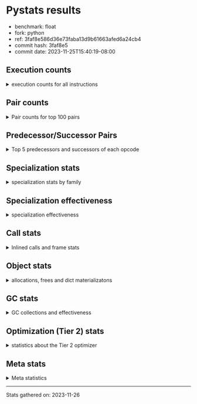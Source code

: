 
# Pystats results

- benchmark: float
- fork: python
- ref: 3faf8e586d36e73faba13d9b61663afed6a24cb4
- commit hash: 3faf8e5
- commit date: 2023-11-25T15:40:19-08:00

## Execution counts

<details>
<summary> execution counts for all instructions </summary>

|Name | Count | Self | Cumulative | Miss ratio | 
|---|---:|---:|---:|---:|
| LOAD_FAST | 40,098,500 | 18.5% | 18.5% |  |
| STORE_ATTR_SLOT | 24,027,020 | 11.1% | 29.6% |  |
| BINARY_OP | 16,006,040 | 7.4% | 37.0% |  |
| LOAD_FAST_LOAD_FAST | 16,001,200 | 7.4% | 44.4% |  |
| LOAD_GLOBAL_MODULE | 16,000,900 | 7.4% | 51.8% |  |
| LOAD_CONST | 16,000,400 | 7.4% | 59.2% |  |
| CALL_BUILTIN_O | 16,000,340 | 7.4% | 66.6% |  |
| STORE_FAST | 8,015,980 | 3.7% | 70.3% |  |
| ENTER_EXECUTOR | 8,012,140 | 3.7% | 74.0% |  |
| CALL | 8,002,820 | 3.7% | 77.7% |  |
| COPY | 8,001,200 | 3.7% | 81.4% |  |
| BINARY_OP_MULTIPLY_FLOAT | 8,001,120 | 3.7% | 85.1% |  |
| RESUME_CHECK | 8,000,920 | 3.7% | 88.8% | 0.1% |
| RETURN_CONST | 8,000,400 | 3.7% | 92.5% |  |
| INTERPRETER_EXIT | 8,000,080 | 3.7% | 96.2% |  |
| STORE_SUBSCR_LIST_INT | 7,999,980 | 3.7% | 99.9% |  |
| LOAD_ATTR_SLOT | 55,520 | 0.0% | 100.0% |  |
| POP_JUMP_IF_FALSE | 26,100 | 0.0% | 100.0% |  |
| COMPARE_OP_FLOAT | 13,660 | 0.0% | 100.0% |  |
| RETURN_VALUE | 12,940 | 0.0% | 100.0% |  |
| JUMP_FORWARD | 6,920 | 0.0% | 100.0% |  |
| SWAP | 1,200 | 0.0% | 100.0% |  |
| JUMP_BACKWARD | 1,020 | 0.0% | 100.0% |  |
| FOR_ITER_LIST | 920 | 0.0% | 100.0% |  |
| LOAD_ATTR | 840 | 0.0% | 100.0% |  |
| CALL_PY_EXACT_ARGS | 820 | 0.0% | 100.0% |  |
| BINARY_OP_ADD_FLOAT | 760 | 0.0% | 100.0% |  |
| LOAD_ATTR_METHOD_NO_DICT | 760 | 0.0% | 100.0% |  |
| POP_TOP | 560 | 0.0% | 100.0% |  |
| FOR_ITER_RANGE | 460 | 0.0% | 100.0% |  |
| PUSH_NULL | 400 | 0.0% | 100.0% |  |
| STORE_ATTR | 400 | 0.0% | 100.0% |  |
| LOAD_GLOBAL | 320 | 0.0% | 100.0% |  |
| GET_ITER | 240 | 0.0% | 100.0% |  |
| COMPARE_OP | 160 | 0.0% | 100.0% |  |
| LOAD_DEREF | 160 | 0.0% | 100.0% |  |
| RESUME | 120 | 0.0% | 100.0% | 9,483.3% |
| FOR_ITER | 120 | 0.0% | 100.0% |  |
| LOAD_ATTR_MODULE | 120 | 0.0% | 100.0% |  |
| BINARY_SLICE | 80 | 0.0% | 100.0% |  |
| NOP | 80 | 0.0% | 100.0% |  |
| BUILD_LIST | 80 | 0.0% | 100.0% |  |
| CALL_FUNCTION_EX | 80 | 0.0% | 100.0% |  |
| COPY_FREE_VARS | 80 | 0.0% | 100.0% |  |
| BINARY_OP_SUBTRACT_FLOAT | 60 | 0.0% | 100.0% |  |
| BINARY_SUBSCR_LIST_INT | 60 | 0.0% | 100.0% |  |
| CALL_BUILTIN_CLASS | 60 | 0.0% | 100.0% |  |
| COMPARE_OP_INT | 60 | 0.0% | 100.0% |  |
| LOAD_GLOBAL_BUILTIN | 60 | 0.0% | 100.0% |  |
| BINARY_SUBSCR | 40 | 0.0% | 100.0% |  |
| STORE_SUBSCR | 40 | 0.0% | 100.0% |  |


</details>

## Pair counts

<details>
<summary> Pair counts for top 100 pairs </summary>

|Pair | Count | Self | Cumulative | 
|---|---:|---:|---:|
| LOAD_FAST STORE_ATTR_SLOT | 24,025,740 | 11.1% | 11.1% |
| LOAD_GLOBAL_MODULE LOAD_FAST | 16,000,400 | 7.4% | 18.5% |
| BINARY_OP LOAD_FAST | 16,000,000 | 7.4% | 25.9% |
| LOAD_CONST BINARY_OP | 16,000,000 | 7.4% | 33.3% |
| LOAD_FAST CALL_BUILTIN_O | 15,999,920 | 7.4% | 40.7% |
| LOAD_FAST_LOAD_FAST BINARY_OP_MULTIPLY_FLOAT | 8,001,040 | 3.7% | 44.4% |
| STORE_FAST LOAD_GLOBAL_MODULE | 8,000,680 | 3.7% | 48.1% |
| STORE_ATTR_SLOT RETURN_CONST | 8,000,360 | 3.7% | 51.8% |
| CACHE RESUME_CHECK | 8,000,040 | 3.7% | 55.5% |
| CALL LOAD_FAST_LOAD_FAST | 8,000,000 | 3.7% | 59.2% |
| COPY LOAD_FAST | 8,000,000 | 3.7% | 62.9% |
| RETURN_CONST INTERPRETER_EXIT | 8,000,000 | 3.7% | 66.6% |
| RESUME_CHECK LOAD_GLOBAL_MODULE | 8,000,000 | 3.7% | 70.3% |
| BINARY_OP_MULTIPLY_FLOAT LOAD_CONST | 7,999,980 | 3.7% | 74.0% |
| CALL_BUILTIN_O COPY | 7,999,980 | 3.7% | 77.7% |
| CALL_BUILTIN_O LOAD_CONST | 7,999,980 | 3.7% | 81.4% |
| STORE_ATTR_SLOT LOAD_FAST_LOAD_FAST | 7,999,980 | 3.7% | 85.1% |
| STORE_ATTR_SLOT STORE_FAST | 7,999,980 | 3.7% | 88.8% |
| LOAD_FAST_LOAD_FAST STORE_SUBSCR_LIST_INT | 7,999,960 | 3.7% | 92.5% |
| STORE_SUBSCR_LIST_INT ENTER_EXECUTOR | 7,999,660 | 3.7% | 96.2% |
| ENTER_EXECUTOR CALL | 7,999,600 | 3.7% | 99.9% |
| LOAD_FAST LOAD_ATTR_SLOT | 54,100 | 0.0% | 99.9% |
| LOAD_ATTR_SLOT LOAD_FAST | 33,840 | 0.0% | 99.9% |
| STORE_ATTR_SLOT LOAD_FAST | 26,700 | 0.0% | 99.9% |
| POP_JUMP_IF_FALSE LOAD_FAST | 26,100 | 0.0% | 99.9% |
| COMPARE_OP_FLOAT POP_JUMP_IF_FALSE | 13,660 | 0.0% | 99.9% |
| LOAD_ATTR_SLOT COMPARE_OP_FLOAT | 13,600 | 0.0% | 100.0% |
| LOAD_FAST RETURN_VALUE | 12,860 | 0.0% | 100.0% |
| RETURN_VALUE STORE_FAST | 12,700 | 0.0% | 100.0% |
| STORE_FAST ENTER_EXECUTOR | 12,360 | 0.0% | 100.0% |
| ENTER_EXECUTOR POP_JUMP_IF_FALSE | 12,300 | 0.0% | 100.0% |
| JUMP_FORWARD LOAD_FAST | 6,920 | 0.0% | 100.0% |
| LOAD_ATTR_SLOT JUMP_FORWARD | 6,880 | 0.0% | 100.0% |
| BINARY_OP BINARY_OP | 4,520 | 0.0% | 100.0% |
| STORE_FAST LOAD_FAST | 2,320 | 0.0% | 100.0% |
| CALL CALL | 2,220 | 0.0% | 100.0% |
| LOAD_FAST BINARY_OP | 1,320 | 0.0% | 100.0% |
| BINARY_OP SWAP | 1,200 | 0.0% | 100.0% |
| LOAD_FAST COPY | 1,200 | 0.0% | 100.0% |
| LOAD_ATTR_SLOT STORE_FAST | 1,140 | 0.0% | 100.0% |
| COPY LOAD_ATTR_SLOT | 1,080 | 0.0% | 100.0% |
| SWAP STORE_ATTR_SLOT | 1,080 | 0.0% | 100.0% |
| CALL_PY_EXACT_ARGS RESUME_CHECK | 820 | 0.0% | 100.0% |
| RESUME_CHECK LOAD_FAST | 820 | 0.0% | 100.0% |
| FOR_ITER_LIST STORE_FAST | 760 | 0.0% | 100.0% |
| LOAD_FAST LOAD_ATTR_METHOD_NO_DICT | 720 | 0.0% | 100.0% |
| BINARY_OP_MULTIPLY_FLOAT BINARY_OP_ADD_FLOAT | 720 | 0.0% | 100.0% |
| LOAD_FAST LOAD_ATTR | 640 | 0.0% | 100.0% |
| JUMP_BACKWARD FOR_ITER_LIST | 600 | 0.0% | 100.0% |
| LOAD_FAST CALL | 600 | 0.0% | 100.0% |
| LOAD_FAST CALL_PY_EXACT_ARGS | 400 | 0.0% | 100.0% |
| RETURN_CONST POP_TOP | 400 | 0.0% | 100.0% |
| BINARY_OP_ADD_FLOAT LOAD_FAST_LOAD_FAST | 380 | 0.0% | 100.0% |
| BINARY_OP_MULTIPLY_FLOAT LOAD_FAST_LOAD_FAST | 380 | 0.0% | 100.0% |
| CALL_BUILTIN_O STORE_FAST | 380 | 0.0% | 100.0% |
| FOR_ITER_RANGE STORE_FAST | 380 | 0.0% | 100.0% |
| LOAD_ATTR_METHOD_NO_DICT LOAD_FAST | 380 | 0.0% | 100.0% |
| LOAD_GLOBAL_MODULE LOAD_FAST_LOAD_FAST | 380 | 0.0% | 100.0% |
| BINARY_OP_ADD_FLOAT CALL_BUILTIN_O | 360 | 0.0% | 100.0% |
| LOAD_ATTR_METHOD_NO_DICT CALL_PY_EXACT_ARGS | 360 | 0.0% | 100.0% |
| POP_TOP JUMP_BACKWARD | 340 | 0.0% | 100.0% |
| LOAD_ATTR LOAD_ATTR_SLOT | 340 | 0.0% | 100.0% |
| STORE_FAST JUMP_BACKWARD | 340 | 0.0% | 100.0% |
| PUSH_NULL CALL | 320 | 0.0% | 100.0% |
| STORE_SUBSCR_LIST_INT JUMP_BACKWARD | 320 | 0.0% | 100.0% |
| JUMP_BACKWARD FOR_ITER_RANGE | 300 | 0.0% | 100.0% |
| LOAD_FAST STORE_ATTR | 280 | 0.0% | 100.0% |
| LOAD_FAST PUSH_NULL | 240 | 0.0% | 100.0% |
| LOAD_FAST LOAD_CONST | 240 | 0.0% | 100.0% |
| LOAD_ATTR LOAD_FAST | 200 | 0.0% | 100.0% |
| STORE_ATTR STORE_ATTR_SLOT | 200 | 0.0% | 100.0% |
| CALL POP_TOP | 160 | 0.0% | 100.0% |
| ENTER_EXECUTOR FOR_ITER_LIST | 160 | 0.0% | 100.0% |
| LOAD_FAST_LOAD_FAST BINARY_OP | 160 | 0.0% | 100.0% |
| STORE_FAST LOAD_GLOBAL | 160 | 0.0% | 100.0% |
| LOAD_GLOBAL LOAD_GLOBAL_MODULE | 140 | 0.0% | 100.0% |
| GET_ITER FOR_ITER_LIST | 120 | 0.0% | 100.0% |
| COPY LOAD_ATTR | 120 | 0.0% | 100.0% |
| STORE_ATTR LOAD_FAST | 120 | 0.0% | 100.0% |
| SWAP STORE_ATTR | 120 | 0.0% | 100.0% |
| BINARY_OP STORE_FAST | 100 | 0.0% | 100.0% |
| CALL STORE_FAST | 100 | 0.0% | 100.0% |
| LOAD_GLOBAL LOAD_FAST | 100 | 0.0% | 100.0% |
| BINARY_SLICE GET_ITER | 80 | 0.0% | 100.0% |
| NOP LOAD_DEREF | 80 | 0.0% | 100.0% |
| POP_TOP NOP | 80 | 0.0% | 100.0% |
| POP_TOP LOAD_FAST | 80 | 0.0% | 100.0% |
| PUSH_NULL LOAD_FAST | 80 | 0.0% | 100.0% |
| RETURN_VALUE INTERPRETER_EXIT | 80 | 0.0% | 100.0% |
| RETURN_VALUE RETURN_VALUE | 80 | 0.0% | 100.0% |
| BINARY_OP BINARY_OP_MULTIPLY_FLOAT | 80 | 0.0% | 100.0% |
| BUILD_LIST LOAD_FAST | 80 | 0.0% | 100.0% |
| CALL LOAD_FAST | 80 | 0.0% | 100.0% |
| CALL_FUNCTION_EX COPY_FREE_VARS | 80 | 0.0% | 100.0% |
| COMPARE_OP POP_JUMP_IF_FALSE | 80 | 0.0% | 100.0% |
| ENTER_EXECUTOR FOR_ITER_RANGE | 80 | 0.0% | 100.0% |
| LOAD_ATTR STORE_FAST | 80 | 0.0% | 100.0% |
| LOAD_CONST BINARY_SLICE | 80 | 0.0% | 100.0% |
| LOAD_CONST BUILD_LIST | 80 | 0.0% | 100.0% |
| LOAD_CONST LOAD_CONST | 80 | 0.0% | 100.0% |


</details>

## Predecessor/Successor Pairs

<details>
<summary> Top 5 predecessors and successors of each opcode </summary>

### BINARY_SLICE

<details>
<summary> Successors and predecessors for BINARY_SLICE </summary>

|Predecessors | Count | Percentage | 
|---|---:|---:|
| LOAD_CONST | 80 | 100.0% |

|Successors | Count | Percentage | 
|---|---:|---:|
| GET_ITER | 80 | 100.0% |


</details>

### CACHE

<details>
<summary> Successors and predecessors for CACHE </summary>

|Successors | Count | Percentage | 
|---|---:|---:|
| RESUME_CHECK | 8,000,040 | 100.0% |
| RESUME | 40 | 0.0% |


</details>

### BINARY_SUBSCR

<details>
<summary> Successors and predecessors for BINARY_SUBSCR </summary>

|Predecessors | Count | Percentage | 
|---|---:|---:|
| LOAD_CONST | 40 | 100.0% |

|Successors | Count | Percentage | 
|---|---:|---:|
| STORE_FAST | 20 | 50.0% |
| BINARY_SUBSCR_LIST_INT | 20 | 50.0% |


</details>

### GET_ITER

<details>
<summary> Successors and predecessors for GET_ITER </summary>

|Predecessors | Count | Percentage | 
|---|---:|---:|
| BINARY_SLICE | 80 | 33.3% |
| LOAD_FAST | 80 | 33.3% |
| CALL_BUILTIN_CLASS | 60 | 25.0% |
| CALL | 20 | 8.3% |

|Successors | Count | Percentage | 
|---|---:|---:|
| FOR_ITER_LIST | 120 | 50.0% |
| FOR_ITER | 60 | 25.0% |
| FOR_ITER_RANGE | 60 | 25.0% |


</details>

### INTERPRETER_EXIT

<details>
<summary> Successors and predecessors for INTERPRETER_EXIT </summary>

|Predecessors | Count | Percentage | 
|---|---:|---:|
| RETURN_CONST | 8,000,000 | 100.0% |
| RETURN_VALUE | 80 | 0.0% |


</details>

### NOP

<details>
<summary> Successors and predecessors for NOP </summary>

|Predecessors | Count | Percentage | 
|---|---:|---:|
| POP_TOP | 80 | 100.0% |

|Successors | Count | Percentage | 
|---|---:|---:|
| LOAD_DEREF | 80 | 100.0% |


</details>

### POP_TOP

<details>
<summary> Successors and predecessors for POP_TOP </summary>

|Predecessors | Count | Percentage | 
|---|---:|---:|
| RETURN_CONST | 400 | 71.4% |
| CALL | 160 | 28.6% |

|Successors | Count | Percentage | 
|---|---:|---:|
| JUMP_BACKWARD | 340 | 60.7% |
| NOP | 80 | 14.3% |
| LOAD_FAST | 80 | 14.3% |
| ENTER_EXECUTOR | 60 | 10.7% |


</details>

### PUSH_NULL

<details>
<summary> Successors and predecessors for PUSH_NULL </summary>

|Predecessors | Count | Percentage | 
|---|---:|---:|
| LOAD_FAST | 240 | 60.0% |
| LOAD_DEREF | 80 | 20.0% |
| LOAD_ATTR_MODULE | 60 | 15.0% |
| LOAD_ATTR | 20 | 5.0% |

|Successors | Count | Percentage | 
|---|---:|---:|
| CALL | 320 | 80.0% |
| LOAD_FAST | 80 | 20.0% |


</details>

### RETURN_VALUE

<details>
<summary> Successors and predecessors for RETURN_VALUE </summary>

|Predecessors | Count | Percentage | 
|---|---:|---:|
| LOAD_FAST | 12,860 | 99.4% |
| RETURN_VALUE | 80 | 0.6% |

|Successors | Count | Percentage | 
|---|---:|---:|
| STORE_FAST | 12,700 | 98.1% |
| INTERPRETER_EXIT | 80 | 0.6% |
| RETURN_VALUE | 80 | 0.6% |
| LOAD_GLOBAL | 40 | 0.3% |
| LOAD_GLOBAL_MODULE | 40 | 0.3% |


</details>

### STORE_SUBSCR

<details>
<summary> Successors and predecessors for STORE_SUBSCR </summary>

|Predecessors | Count | Percentage | 
|---|---:|---:|
| LOAD_FAST_LOAD_FAST | 40 | 100.0% |

|Successors | Count | Percentage | 
|---|---:|---:|
| JUMP_BACKWARD | 20 | 50.0% |
| STORE_SUBSCR_LIST_INT | 20 | 50.0% |


</details>

### BINARY_OP

<details>
<summary> Successors and predecessors for BINARY_OP </summary>

|Predecessors | Count | Percentage | 
|---|---:|---:|
| LOAD_CONST | 16,000,000 | 100.0% |
| BINARY_OP | 4,520 | 0.0% |
| LOAD_FAST | 1,320 | 0.0% |
| LOAD_FAST_LOAD_FAST | 160 | 0.0% |
| BINARY_OP_MULTIPLY_FLOAT | 40 | 0.0% |

|Successors | Count | Percentage | 
|---|---:|---:|
| LOAD_FAST | 16,000,000 | 100.0% |
| BINARY_OP | 4,520 | 0.0% |
| SWAP | 1,200 | 0.0% |
| STORE_FAST | 100 | 0.0% |
| BINARY_OP_MULTIPLY_FLOAT | 80 | 0.0% |


</details>

### BUILD_LIST

<details>
<summary> Successors and predecessors for BUILD_LIST </summary>

|Predecessors | Count | Percentage | 
|---|---:|---:|
| LOAD_CONST | 80 | 100.0% |

|Successors | Count | Percentage | 
|---|---:|---:|
| LOAD_FAST | 80 | 100.0% |


</details>

### CALL

<details>
<summary> Successors and predecessors for CALL </summary>

|Predecessors | Count | Percentage | 
|---|---:|---:|
| ENTER_EXECUTOR | 7,999,600 | 100.0% |
| CALL | 2,220 | 0.0% |
| LOAD_FAST | 600 | 0.0% |
| PUSH_NULL | 320 | 0.0% |
| BINARY_OP | 20 | 0.0% |

|Successors | Count | Percentage | 
|---|---:|---:|
| LOAD_FAST_LOAD_FAST | 8,000,000 | 100.0% |
| CALL | 2,220 | 0.0% |
| POP_TOP | 160 | 0.0% |
| STORE_FAST | 100 | 0.0% |
| LOAD_FAST | 80 | 0.0% |


</details>

### CALL_FUNCTION_EX

<details>
<summary> Successors and predecessors for CALL_FUNCTION_EX </summary>

|Predecessors | Count | Percentage | 
|---|---:|---:|
| LOAD_FAST | 80 | 100.0% |

|Successors | Count | Percentage | 
|---|---:|---:|
| COPY_FREE_VARS | 80 | 100.0% |


</details>

### COMPARE_OP

<details>
<summary> Successors and predecessors for COMPARE_OP </summary>

|Predecessors | Count | Percentage | 
|---|---:|---:|
| LOAD_ATTR | 60 | 37.5% |
| LOAD_ATTR_SLOT | 60 | 37.5% |
| LOAD_CONST | 40 | 25.0% |

|Successors | Count | Percentage | 
|---|---:|---:|
| POP_JUMP_IF_FALSE | 80 | 50.0% |
| COMPARE_OP_FLOAT | 60 | 37.5% |
| COMPARE_OP_INT | 20 | 12.5% |


</details>

### COPY

<details>
<summary> Successors and predecessors for COPY </summary>

|Predecessors | Count | Percentage | 
|---|---:|---:|
| CALL_BUILTIN_O | 7,999,980 | 100.0% |
| LOAD_FAST | 1,200 | 0.0% |
| CALL | 20 | 0.0% |

|Successors | Count | Percentage | 
|---|---:|---:|
| LOAD_FAST | 8,000,000 | 100.0% |
| LOAD_ATTR_SLOT | 1,080 | 0.0% |
| LOAD_ATTR | 120 | 0.0% |


</details>

### COPY_FREE_VARS

<details>
<summary> Successors and predecessors for COPY_FREE_VARS </summary>

|Predecessors | Count | Percentage | 
|---|---:|---:|
| CALL_FUNCTION_EX | 80 | 100.0% |

|Successors | Count | Percentage | 
|---|---:|---:|
| RESUME_CHECK | 60 | 75.0% |
| RESUME | 20 | 25.0% |


</details>

### ENTER_EXECUTOR

<details>
<summary> Successors and predecessors for ENTER_EXECUTOR </summary>

|Predecessors | Count | Percentage | 
|---|---:|---:|
| STORE_SUBSCR_LIST_INT | 7,999,660 | 99.8% |
| STORE_FAST | 12,360 | 0.2% |
| POP_TOP | 60 | 0.0% |
| JUMP_BACKWARD | 60 | 0.0% |

|Successors | Count | Percentage | 
|---|---:|---:|
| CALL | 7,999,600 | 99.8% |
| POP_JUMP_IF_FALSE | 12,300 | 0.2% |
| FOR_ITER_LIST | 160 | 0.0% |
| FOR_ITER_RANGE | 80 | 0.0% |


</details>

### FOR_ITER

<details>
<summary> Successors and predecessors for FOR_ITER </summary>

|Predecessors | Count | Percentage | 
|---|---:|---:|
| GET_ITER | 60 | 50.0% |
| JUMP_BACKWARD | 60 | 50.0% |

|Successors | Count | Percentage | 
|---|---:|---:|
| STORE_FAST | 60 | 50.0% |
| FOR_ITER_LIST | 40 | 33.3% |
| FOR_ITER_RANGE | 20 | 16.7% |


</details>

### JUMP_BACKWARD

<details>
<summary> Successors and predecessors for JUMP_BACKWARD </summary>

|Predecessors | Count | Percentage | 
|---|---:|---:|
| POP_TOP | 340 | 33.3% |
| STORE_FAST | 340 | 33.3% |
| STORE_SUBSCR_LIST_INT | 320 | 31.4% |
| STORE_SUBSCR | 20 | 2.0% |

|Successors | Count | Percentage | 
|---|---:|---:|
| FOR_ITER_LIST | 600 | 58.8% |
| FOR_ITER_RANGE | 300 | 29.4% |
| ENTER_EXECUTOR | 60 | 5.9% |
| FOR_ITER | 60 | 5.9% |


</details>

### JUMP_FORWARD

<details>
<summary> Successors and predecessors for JUMP_FORWARD </summary>

|Predecessors | Count | Percentage | 
|---|---:|---:|
| LOAD_ATTR_SLOT | 6,880 | 99.4% |
| LOAD_ATTR | 40 | 0.6% |

|Successors | Count | Percentage | 
|---|---:|---:|
| LOAD_FAST | 6,920 | 100.0% |


</details>

### LOAD_ATTR

<details>
<summary> Successors and predecessors for LOAD_ATTR </summary>

|Predecessors | Count | Percentage | 
|---|---:|---:|
| LOAD_FAST | 640 | 76.2% |
| COPY | 120 | 14.3% |
| LOAD_GLOBAL | 40 | 4.8% |
| LOAD_GLOBAL_MODULE | 40 | 4.8% |

|Successors | Count | Percentage | 
|---|---:|---:|
| LOAD_ATTR_SLOT | 340 | 40.5% |
| LOAD_FAST | 200 | 23.8% |
| STORE_FAST | 80 | 9.5% |
| COMPARE_OP | 60 | 7.1% |
| JUMP_FORWARD | 40 | 4.8% |


</details>

### LOAD_CONST

<details>
<summary> Successors and predecessors for LOAD_CONST </summary>

|Predecessors | Count | Percentage | 
|---|---:|---:|
| BINARY_OP_MULTIPLY_FLOAT | 7,999,980 | 50.0% |
| CALL_BUILTIN_O | 7,999,980 | 50.0% |
| LOAD_FAST | 240 | 0.0% |
| LOAD_CONST | 80 | 0.0% |
| RESUME_CHECK | 60 | 0.0% |

|Successors | Count | Percentage | 
|---|---:|---:|
| BINARY_OP | 16,000,000 | 100.0% |
| BINARY_SLICE | 80 | 0.0% |
| BUILD_LIST | 80 | 0.0% |
| LOAD_CONST | 80 | 0.0% |
| BINARY_SUBSCR | 40 | 0.0% |


</details>

### LOAD_DEREF

<details>
<summary> Successors and predecessors for LOAD_DEREF </summary>

|Predecessors | Count | Percentage | 
|---|---:|---:|
| NOP | 80 | 50.0% |
| STORE_FAST | 80 | 50.0% |

|Successors | Count | Percentage | 
|---|---:|---:|
| PUSH_NULL | 80 | 50.0% |
| STORE_FAST | 80 | 50.0% |


</details>

### LOAD_FAST

<details>
<summary> Successors and predecessors for LOAD_FAST </summary>

|Predecessors | Count | Percentage | 
|---|---:|---:|
| LOAD_GLOBAL_MODULE | 16,000,400 | 39.9% |
| BINARY_OP | 16,000,000 | 39.9% |
| COPY | 8,000,000 | 20.0% |
| LOAD_ATTR_SLOT | 33,840 | 0.1% |
| STORE_ATTR_SLOT | 26,700 | 0.1% |

|Successors | Count | Percentage | 
|---|---:|---:|
| STORE_ATTR_SLOT | 24,025,740 | 59.9% |
| CALL_BUILTIN_O | 15,999,920 | 39.9% |
| LOAD_ATTR_SLOT | 54,100 | 0.1% |
| RETURN_VALUE | 12,860 | 0.0% |
| BINARY_OP | 1,320 | 0.0% |


</details>

### LOAD_FAST_LOAD_FAST

<details>
<summary> Successors and predecessors for LOAD_FAST_LOAD_FAST </summary>

|Predecessors | Count | Percentage | 
|---|---:|---:|
| CALL | 8,000,000 | 50.0% |
| STORE_ATTR_SLOT | 7,999,980 | 50.0% |
| BINARY_OP_ADD_FLOAT | 380 | 0.0% |
| BINARY_OP_MULTIPLY_FLOAT | 380 | 0.0% |
| LOAD_GLOBAL_MODULE | 380 | 0.0% |

|Successors | Count | Percentage | 
|---|---:|---:|
| BINARY_OP_MULTIPLY_FLOAT | 8,001,040 | 50.0% |
| STORE_SUBSCR_LIST_INT | 7,999,960 | 50.0% |
| BINARY_OP | 160 | 0.0% |
| STORE_SUBSCR | 40 | 0.0% |


</details>

### LOAD_GLOBAL

<details>
<summary> Successors and predecessors for LOAD_GLOBAL </summary>

|Predecessors | Count | Percentage | 
|---|---:|---:|
| STORE_FAST | 160 | 50.0% |
| RETURN_VALUE | 40 | 12.5% |
| RESUME | 40 | 12.5% |
| FOR_ITER_LIST | 40 | 12.5% |
| RESUME_CHECK | 40 | 12.5% |

|Successors | Count | Percentage | 
|---|---:|---:|
| LOAD_GLOBAL_MODULE | 140 | 43.8% |
| LOAD_FAST | 100 | 31.2% |
| LOAD_ATTR | 40 | 12.5% |
| LOAD_FAST_LOAD_FAST | 20 | 6.2% |
| LOAD_GLOBAL_BUILTIN | 20 | 6.2% |


</details>

### POP_JUMP_IF_FALSE

<details>
<summary> Successors and predecessors for POP_JUMP_IF_FALSE </summary>

|Predecessors | Count | Percentage | 
|---|---:|---:|
| COMPARE_OP_FLOAT | 13,660 | 52.3% |
| ENTER_EXECUTOR | 12,300 | 47.1% |
| COMPARE_OP | 80 | 0.3% |
| COMPARE_OP_INT | 60 | 0.2% |

|Successors | Count | Percentage | 
|---|---:|---:|
| LOAD_FAST | 26,100 | 100.0% |


</details>

### RETURN_CONST

<details>
<summary> Successors and predecessors for RETURN_CONST </summary>

|Predecessors | Count | Percentage | 
|---|---:|---:|
| STORE_ATTR_SLOT | 8,000,360 | 100.0% |
| STORE_ATTR | 40 | 0.0% |

|Successors | Count | Percentage | 
|---|---:|---:|
| INTERPRETER_EXIT | 8,000,000 | 100.0% |
| POP_TOP | 400 | 0.0% |


</details>

### STORE_ATTR

<details>
<summary> Successors and predecessors for STORE_ATTR </summary>

|Predecessors | Count | Percentage | 
|---|---:|---:|
| LOAD_FAST | 280 | 70.0% |
| SWAP | 120 | 30.0% |

|Successors | Count | Percentage | 
|---|---:|---:|
| STORE_ATTR_SLOT | 200 | 50.0% |
| LOAD_FAST | 120 | 30.0% |
| RETURN_CONST | 40 | 10.0% |
| LOAD_FAST_LOAD_FAST | 20 | 5.0% |
| STORE_FAST | 20 | 5.0% |


</details>

### STORE_FAST

<details>
<summary> Successors and predecessors for STORE_FAST </summary>

|Predecessors | Count | Percentage | 
|---|---:|---:|
| STORE_ATTR_SLOT | 7,999,980 | 99.8% |
| RETURN_VALUE | 12,700 | 0.2% |
| LOAD_ATTR_SLOT | 1,140 | 0.0% |
| FOR_ITER_LIST | 760 | 0.0% |
| CALL_BUILTIN_O | 380 | 0.0% |

|Successors | Count | Percentage | 
|---|---:|---:|
| LOAD_GLOBAL_MODULE | 8,000,680 | 99.8% |
| ENTER_EXECUTOR | 12,360 | 0.2% |
| LOAD_FAST | 2,320 | 0.0% |
| JUMP_BACKWARD | 340 | 0.0% |
| LOAD_GLOBAL | 160 | 0.0% |


</details>

### SWAP

<details>
<summary> Successors and predecessors for SWAP </summary>

|Predecessors | Count | Percentage | 
|---|---:|---:|
| BINARY_OP | 1,200 | 100.0% |

|Successors | Count | Percentage | 
|---|---:|---:|
| STORE_ATTR_SLOT | 1,080 | 90.0% |
| STORE_ATTR | 120 | 10.0% |


</details>

### RESUME

<details>
<summary> Successors and predecessors for RESUME </summary>

|Predecessors | Count | Percentage | 
|---|---:|---:|
| CALL | 60 | 50.0% |
| CACHE | 40 | 33.3% |
| COPY_FREE_VARS | 20 | 16.7% |

|Successors | Count | Percentage | 
|---|---:|---:|
| LOAD_FAST | 60 | 50.0% |
| LOAD_GLOBAL | 40 | 33.3% |
| LOAD_CONST | 20 | 16.7% |


</details>

### BINARY_OP_ADD_FLOAT

<details>
<summary> Successors and predecessors for BINARY_OP_ADD_FLOAT </summary>

|Predecessors | Count | Percentage | 
|---|---:|---:|
| BINARY_OP_MULTIPLY_FLOAT | 720 | 94.7% |
| BINARY_OP | 40 | 5.3% |

|Successors | Count | Percentage | 
|---|---:|---:|
| LOAD_FAST_LOAD_FAST | 380 | 50.0% |
| CALL_BUILTIN_O | 360 | 47.4% |
| CALL | 20 | 2.6% |


</details>

### BINARY_OP_MULTIPLY_FLOAT

<details>
<summary> Successors and predecessors for BINARY_OP_MULTIPLY_FLOAT </summary>

|Predecessors | Count | Percentage | 
|---|---:|---:|
| LOAD_FAST_LOAD_FAST | 8,001,040 | 100.0% |
| BINARY_OP | 80 | 0.0% |

|Successors | Count | Percentage | 
|---|---:|---:|
| LOAD_CONST | 7,999,980 | 100.0% |
| BINARY_OP_ADD_FLOAT | 720 | 0.0% |
| LOAD_FAST_LOAD_FAST | 380 | 0.0% |
| BINARY_OP | 40 | 0.0% |


</details>

### BINARY_OP_SUBTRACT_FLOAT

<details>
<summary> Successors and predecessors for BINARY_OP_SUBTRACT_FLOAT </summary>

|Predecessors | Count | Percentage | 
|---|---:|---:|
| LOAD_FAST | 40 | 66.7% |
| BINARY_OP | 20 | 33.3% |

|Successors | Count | Percentage | 
|---|---:|---:|
| STORE_FAST | 60 | 100.0% |


</details>

### BINARY_SUBSCR_LIST_INT

<details>
<summary> Successors and predecessors for BINARY_SUBSCR_LIST_INT </summary>

|Predecessors | Count | Percentage | 
|---|---:|---:|
| LOAD_CONST | 40 | 66.7% |
| BINARY_SUBSCR | 20 | 33.3% |

|Successors | Count | Percentage | 
|---|---:|---:|
| STORE_FAST | 60 | 100.0% |


</details>

### CALL_BUILTIN_CLASS

<details>
<summary> Successors and predecessors for CALL_BUILTIN_CLASS </summary>

|Predecessors | Count | Percentage | 
|---|---:|---:|
| LOAD_FAST | 40 | 66.7% |
| CALL | 20 | 33.3% |

|Successors | Count | Percentage | 
|---|---:|---:|
| GET_ITER | 60 | 100.0% |


</details>

### CALL_BUILTIN_O

<details>
<summary> Successors and predecessors for CALL_BUILTIN_O </summary>

|Predecessors | Count | Percentage | 
|---|---:|---:|
| LOAD_FAST | 15,999,920 | 100.0% |
| BINARY_OP_ADD_FLOAT | 360 | 0.0% |
| CALL | 60 | 0.0% |

|Successors | Count | Percentage | 
|---|---:|---:|
| COPY | 7,999,980 | 50.0% |
| LOAD_CONST | 7,999,980 | 50.0% |
| STORE_FAST | 380 | 0.0% |


</details>

### CALL_PY_EXACT_ARGS

<details>
<summary> Successors and predecessors for CALL_PY_EXACT_ARGS </summary>

|Predecessors | Count | Percentage | 
|---|---:|---:|
| LOAD_FAST | 400 | 48.8% |
| LOAD_ATTR_METHOD_NO_DICT | 360 | 43.9% |
| CALL | 60 | 7.3% |

|Successors | Count | Percentage | 
|---|---:|---:|
| RESUME_CHECK | 820 | 100.0% |


</details>

### COMPARE_OP_FLOAT

<details>
<summary> Successors and predecessors for COMPARE_OP_FLOAT </summary>

|Predecessors | Count | Percentage | 
|---|---:|---:|
| LOAD_ATTR_SLOT | 13,600 | 99.6% |
| COMPARE_OP | 60 | 0.4% |

|Successors | Count | Percentage | 
|---|---:|---:|
| POP_JUMP_IF_FALSE | 13,660 | 100.0% |


</details>

### COMPARE_OP_INT

<details>
<summary> Successors and predecessors for COMPARE_OP_INT </summary>

|Predecessors | Count | Percentage | 
|---|---:|---:|
| LOAD_CONST | 40 | 66.7% |
| COMPARE_OP | 20 | 33.3% |

|Successors | Count | Percentage | 
|---|---:|---:|
| POP_JUMP_IF_FALSE | 60 | 100.0% |


</details>

### FOR_ITER_LIST

<details>
<summary> Successors and predecessors for FOR_ITER_LIST </summary>

|Predecessors | Count | Percentage | 
|---|---:|---:|
| JUMP_BACKWARD | 600 | 65.2% |
| ENTER_EXECUTOR | 160 | 17.4% |
| GET_ITER | 120 | 13.0% |
| FOR_ITER | 40 | 4.3% |

|Successors | Count | Percentage | 
|---|---:|---:|
| STORE_FAST | 760 | 82.6% |
| LOAD_FAST | 80 | 8.7% |
| LOAD_GLOBAL | 40 | 4.3% |
| LOAD_GLOBAL_MODULE | 40 | 4.3% |


</details>

### FOR_ITER_RANGE

<details>
<summary> Successors and predecessors for FOR_ITER_RANGE </summary>

|Predecessors | Count | Percentage | 
|---|---:|---:|
| JUMP_BACKWARD | 300 | 65.2% |
| ENTER_EXECUTOR | 80 | 17.4% |
| GET_ITER | 60 | 13.0% |
| FOR_ITER | 20 | 4.3% |

|Successors | Count | Percentage | 
|---|---:|---:|
| STORE_FAST | 380 | 82.6% |
| LOAD_FAST | 80 | 17.4% |


</details>

### LOAD_ATTR_METHOD_NO_DICT

<details>
<summary> Successors and predecessors for LOAD_ATTR_METHOD_NO_DICT </summary>

|Predecessors | Count | Percentage | 
|---|---:|---:|
| LOAD_FAST | 720 | 94.7% |
| LOAD_ATTR | 40 | 5.3% |

|Successors | Count | Percentage | 
|---|---:|---:|
| LOAD_FAST | 380 | 50.0% |
| CALL_PY_EXACT_ARGS | 360 | 47.4% |
| CALL | 20 | 2.6% |


</details>

### LOAD_ATTR_MODULE

<details>
<summary> Successors and predecessors for LOAD_ATTR_MODULE </summary>

|Predecessors | Count | Percentage | 
|---|---:|---:|
| LOAD_GLOBAL_MODULE | 80 | 66.7% |
| LOAD_ATTR | 40 | 33.3% |

|Successors | Count | Percentage | 
|---|---:|---:|
| PUSH_NULL | 60 | 50.0% |
| STORE_FAST | 60 | 50.0% |


</details>

### LOAD_ATTR_SLOT

<details>
<summary> Successors and predecessors for LOAD_ATTR_SLOT </summary>

|Predecessors | Count | Percentage | 
|---|---:|---:|
| LOAD_FAST | 54,100 | 97.4% |
| COPY | 1,080 | 1.9% |
| LOAD_ATTR | 340 | 0.6% |

|Successors | Count | Percentage | 
|---|---:|---:|
| LOAD_FAST | 33,840 | 61.0% |
| COMPARE_OP_FLOAT | 13,600 | 24.5% |
| JUMP_FORWARD | 6,880 | 12.4% |
| STORE_FAST | 1,140 | 2.1% |
| COMPARE_OP | 60 | 0.1% |


</details>

### LOAD_GLOBAL_BUILTIN

<details>
<summary> Successors and predecessors for LOAD_GLOBAL_BUILTIN </summary>

|Predecessors | Count | Percentage | 
|---|---:|---:|
| STORE_FAST | 40 | 66.7% |
| LOAD_GLOBAL | 20 | 33.3% |

|Successors | Count | Percentage | 
|---|---:|---:|
| LOAD_FAST | 60 | 100.0% |


</details>

### LOAD_GLOBAL_MODULE

<details>
<summary> Successors and predecessors for LOAD_GLOBAL_MODULE </summary>

|Predecessors | Count | Percentage | 
|---|---:|---:|
| STORE_FAST | 8,000,680 | 50.0% |
| RESUME_CHECK | 8,000,000 | 50.0% |
| LOAD_GLOBAL | 140 | 0.0% |
| RETURN_VALUE | 40 | 0.0% |
| FOR_ITER_LIST | 40 | 0.0% |

|Successors | Count | Percentage | 
|---|---:|---:|
| LOAD_FAST | 16,000,400 | 100.0% |
| LOAD_FAST_LOAD_FAST | 380 | 0.0% |
| LOAD_ATTR_MODULE | 80 | 0.0% |
| LOAD_ATTR | 40 | 0.0% |


</details>

### RESUME_CHECK

<details>
<summary> Successors and predecessors for RESUME_CHECK </summary>

|Predecessors | Count | Percentage | 
|---|---:|---:|
| CACHE | 8,000,040 | 100.0% |
| CALL_PY_EXACT_ARGS | 820 | 0.0% |
| COPY_FREE_VARS | 60 | 0.0% |

|Successors | Count | Percentage | 
|---|---:|---:|
| LOAD_GLOBAL_MODULE | 8,000,000 | 100.0% |
| LOAD_FAST | 820 | 0.0% |
| LOAD_CONST | 60 | 0.0% |
| LOAD_GLOBAL | 40 | 0.0% |


</details>

### STORE_ATTR_SLOT

<details>
<summary> Successors and predecessors for STORE_ATTR_SLOT </summary>

|Predecessors | Count | Percentage | 
|---|---:|---:|
| LOAD_FAST | 24,025,740 | 100.0% |
| SWAP | 1,080 | 0.0% |
| STORE_ATTR | 200 | 0.0% |

|Successors | Count | Percentage | 
|---|---:|---:|
| RETURN_CONST | 8,000,360 | 33.3% |
| LOAD_FAST_LOAD_FAST | 7,999,980 | 33.3% |
| STORE_FAST | 7,999,980 | 33.3% |
| LOAD_FAST | 26,700 | 0.1% |


</details>

### STORE_SUBSCR_LIST_INT

<details>
<summary> Successors and predecessors for STORE_SUBSCR_LIST_INT </summary>

|Predecessors | Count | Percentage | 
|---|---:|---:|
| LOAD_FAST_LOAD_FAST | 7,999,960 | 100.0% |
| STORE_SUBSCR | 20 | 0.0% |

|Successors | Count | Percentage | 
|---|---:|---:|
| ENTER_EXECUTOR | 7,999,660 | 100.0% |
| JUMP_BACKWARD | 320 | 0.0% |


</details>


</details>

## Specialization stats

<details>
<summary> specialization stats by family </summary>

### BINARY_OP

<details>
<summary> specialization stats for BINARY_OP family </summary>

|Kind | Count | Ratio | 
|---|---:|---:|
|     deferred | 16,001,420 | 66.7% |
|          hit | 8,001,940 | 33.3% |

| | Count | Ratio | 
|---|---:|---:|
| Success | 140 | 3.0% |
| Failure | 4,480 | 97.0% |

|Failure kind | Count | Ratio | 
|---|---:|---:|
| multiply different types | 2,160 | 48.2% |
| true divide different types | 2,140 | 47.8% |
| true divide float | 180 | 4.0% |


</details>

### BINARY_SLICE

<details>
<summary> specialization stats for BINARY_SLICE family </summary>


</details>

### BINARY_SUBSCR

<details>
<summary> specialization stats for BINARY_SUBSCR family </summary>

|Kind | Count | Ratio | 
|---|---:|---:|
|     deferred | 20 | 20.0% |
|          hit | 60 | 60.0% |

| | Count | Ratio | 
|---|---:|---:|
| Success | 20 | 100.0% |
| Failure | 0 | 0.0% |


</details>

### CALL

<details>
<summary> specialization stats for CALL family </summary>

|Kind | Count | Ratio | 
|---|---:|---:|
|     deferred | 8,000,460 | 33.3% |
|          hit | 16,001,220 | 66.7% |

| | Count | Ratio | 
|---|---:|---:|
| Success | 140 | 5.9% |
| Failure | 2,220 | 94.1% |

|Failure kind | Count | Ratio | 
|---|---:|---:|
| no dict | 2,140 | 96.4% |
| cfunc noargs | 60 | 2.7% |
| other | 20 | 0.9% |


</details>

### COMPARE_OP

<details>
<summary> specialization stats for COMPARE_OP family </summary>

|Kind | Count | Ratio | 
|---|---:|---:|
|     deferred | 80 | 0.6% |
|          hit | 13,720 | 98.8% |

| | Count | Ratio | 
|---|---:|---:|
| Success | 80 | 100.0% |
| Failure | 0 | 0.0% |


</details>

### FOR_ITER

<details>
<summary> specialization stats for FOR_ITER family </summary>

|Kind | Count | Ratio | 
|---|---:|---:|
|     deferred | 60 | 4.0% |
|          hit | 1,380 | 92.0% |

| | Count | Ratio | 
|---|---:|---:|
| Success | 60 | 100.0% |
| Failure | 0 | 0.0% |


</details>

### LOAD_ATTR

<details>
<summary> specialization stats for LOAD_ATTR family </summary>

|Kind | Count | Ratio | 
|---|---:|---:|
|     deferred | 420 | 0.7% |
|          hit | 56,400 | 98.5% |

| | Count | Ratio | 
|---|---:|---:|
| Success | 420 | 100.0% |
| Failure | 0 | 0.0% |


</details>

### LOAD_GLOBAL

<details>
<summary> specialization stats for LOAD_GLOBAL family </summary>

|Kind | Count | Ratio | 
|---|---:|---:|
|     deferred | 160 | 0.0% |
|          hit | 16,000,960 | 100.0% |

| | Count | Ratio | 
|---|---:|---:|
| Success | 160 | 100.0% |
| Failure | 0 | 0.0% |


</details>

### POP_JUMP_IF_FALSE

<details>
<summary> specialization stats for POP_JUMP_IF_FALSE family </summary>


</details>

### STORE_ATTR

<details>
<summary> specialization stats for STORE_ATTR family </summary>

|Kind | Count | Ratio | 
|---|---:|---:|
|     deferred | 200 | 0.0% |
|          hit | 24,027,020 | 100.0% |

| | Count | Ratio | 
|---|---:|---:|
| Success | 200 | 100.0% |
| Failure | 0 | 0.0% |


</details>

### STORE_SUBSCR

<details>
<summary> specialization stats for STORE_SUBSCR family </summary>

|Kind | Count | Ratio | 
|---|---:|---:|
|     deferred | 20 | 0.0% |
|          hit | 7,999,980 | 100.0% |

| | Count | Ratio | 
|---|---:|---:|
| Success | 20 | 100.0% |
| Failure | 0 | 0.0% |


</details>


</details>

## Specialization effectiveness

<details>
<summary> specialization effectiveness </summary>

|Instructions | Count | Ratio | 
|---|---:|---:|
| Basic | 112,153,780 | 51.9% |
| Not specialized | 24,036,960 | 11.1% |
| Specialized hits | 80,092,220 | 37.0% |
| Specialized misses | 11,380 | 0.0% |

### Deferred by instruction

<details>
<summary> deferred by instruction </summary>

|Name | Count | Ratio | 
|---|---:|---:|
| BINARY_OP | 16,001,420 | 66.7% |
| CALL | 8,000,460 | 33.3% |
| LOAD_ATTR | 420 | 0.0% |
| STORE_ATTR | 200 | 0.0% |
| LOAD_GLOBAL | 160 | 0.0% |
| COMPARE_OP | 80 | 0.0% |
| FOR_ITER | 60 | 0.0% |
| BINARY_SUBSCR | 20 | 0.0% |
| STORE_SUBSCR | 20 | 0.0% |
| BINARY_SLICE | 0 | 0.0% |


</details>

### Misses by instruction

<details>
<summary> misses by instruction </summary>

|Name | Count | Ratio | 
|---|---:|---:|
| RESUME | 11,380 | 50.0% |
| RESUME_CHECK | 11,380 | 50.0% |
| CACHE | 0 | 0.0% |
| GET_ITER | 0 | 0.0% |
| INTERPRETER_EXIT | 0 | 0.0% |
| NOP | 0 | 0.0% |
| POP_TOP | 0 | 0.0% |
| PUSH_NULL | 0 | 0.0% |
| RETURN_VALUE | 0 | 0.0% |
| BUILD_LIST | 0 | 0.0% |


</details>


</details>

## Call stats

<details>
<summary> Inlined calls and frame stats </summary>

| | Count | Ratio | 
|---|---:|---:|
| Calls to PyEval_EvalDefault | 8,000,080 | 100.0% |
| Calls to Python functions inlined | 960 | 0.0% |
| Calls via PyEval_EvalFrame (total) | 8,000,080 | 100.0% |
| Calls via PyEval_EvalFrame (vector) | 8,000,080 | 100.0% |
| Calls via PyEval_EvalFrame (generator) | 0 | 0.0% |
| Calls via PyEval_EvalFrame (legacy) | 0 | 0.0% |
| Calls via PyEval_EvalFrame (function vectorcall) | 8,000,080 | 100.0% |
| Calls via PyEval_EvalFrame (build class) | 0 | 0.0% |
| Calls via PyEval_EvalFrame (slot) | 0 | 0.0% |
| Calls via PyEval_EvalFrame (function ex) | 80 | 0.0% |
| Calls via PyEval_EvalFrame (api) | 0 | 0.0% |
| Calls via PyEval_EvalFrame (method) | 0 | 0.0% |
| Frame objects created | 0 | 0.0% |
| Frames pushed | 15,999,940 | 200.0% |


</details>

## Object stats

<details>
<summary> allocations, frees and dict materializatons </summary>

| | Count | Ratio | 
|---|---:|---:|
| Allocations from freelist | 96,005,960 | 70.6% |
| Frees to freelist | 96,008,700 |  |
| Allocations | 39,997,400 | 29.4% |
| Allocations to 512 bytes | 39,997,200 | 29.4% |
| Allocations to 4 kbytes | 40 | 0.0% |
| Allocations over 4 kbytes | 160 | 0.0% |
| Frees | 40,004,150 |  |
| New values | 0 |  |
| Interpreter increfs | 599,908,940 | 94.9% |
| Interpreter decrefs | 679,889,880 | 88.5% |
| Increfs | 31,981,980 | 5.1% |
| Decrefs | 88,009,872 | 11.5% |
| Materialize dict (on request) | 0 |  |
| Materialize dict (new key) | 0 |  |
| Materialize dict (too big) | 0 |  |
| Materialize dict (str subclass) | 0 |  |
| Dematerialize dict | 0 |  |
| Method cache hits | 1,078 |  |
| Method cache misses | 122 |  |
| Method cache collisions | 98 |  |
| Method cache dunder hits | 7,999,980 |  |
| Method cache dunder misses | 20 |  |


</details>

## GC stats

<details>
<summary> GC collections and effectiveness </summary>

|Generation | Collections | Objects collected | Object visits | 
|---:|---:|---:|---:|
| 0 | 10,360 | 1,920 | 70,096,120 |
| 1 | 940 | 0 | 76,536,320 |
| 2 | 80 | 0 | 67,284,040 |


</details>

## Optimization (Tier 2) stats

<details>
<summary> statistics about the Tier 2 optimizer </summary>

| | Count | Ratio | 
|---|---:|---:|
| Optimization attempts | 60 |  |
| Traces created | 60 | 100.0% |
| Trace stack overflow | 0 | 0.0% |
| Trace stack underflow | 0 | 0.0% |
| Trace too long | 0 | 0.0% |
| Trace too short | 0 | 0.0% |
| Inner loop found | 0 | 0.0% |
| Recursive call | 0 | 0.0% |
| Traces executed | 8,012,140 |  |
| Uops executed | 1,463,523,480 | 182.66 |

### Trace length histogram

<details>
<summary> trace length histogram </summary>

|Range | Count | Ratio | 
|---|---:|---:|
| <= 1 | 0 | 0.0% |
| <= 2 | 0 | 0.0% |
| <= 4 | 0 | 0.0% |
| <= 8 | 0 | 0.0% |
| <= 16 | 0 | 0.0% |
| <= 32 | 20 | 33.3% |
| <= 64 | 0 | 0.0% |
| <= 128 | 0 | 0.0% |
| <= 256 | 40 | 66.7% |


</details>

### Optimized trace length histogram

<details>
<summary> optimized trace length histogram </summary>

|Range | Count | Ratio | 
|---|---:|---:|
| <= 1 | 0 | 0.0% |
| <= 2 | 0 | 0.0% |
| <= 4 | 0 | 0.0% |
| <= 8 | 0 | 0.0% |
| <= 16 | 20 | 33.3% |
| <= 32 | 0 | 0.0% |
| <= 64 | 0 | 0.0% |
| <= 128 | 40 | 66.7% |


</details>

### Trace run length histogram

<details>
<summary> trace run length histogram </summary>

|Range | Count | Ratio | 
|---|---:|---:|
| <= 1 | 0 | 0.0% |
| <= 2 | 0 | 0.0% |
| <= 4 | 80 | 0.0% |
| <= 8 | 0 | 0.0% |
| <= 16 | 7,999,600 | 99.8% |
| <= 32 | 60 | 0.0% |
| <= 64 | 0 | 0.0% |
| <= 128 | 0 | 0.0% |
| <= 256 | 240 | 0.0% |
| <= 512 | 0 | 0.0% |
| <= 1,024 | 0 | 0.0% |
| <= 2,048 | 240 | 0.0% |
| <= 4,096 | 0 | 0.0% |
| <= 8,192 | 0 | 0.0% |
| <= 16,384 | 0 | 0.0% |
| <= 32,768 | 11,760 | 0.1% |
| <= 65,536 | 0 | 0.0% |
| <= 131,072 | 0 | 0.0% |
| <= 262,144 | 0 | 0.0% |
| <= 524,288 | 0 | 0.0% |
| <= 1,048,576 | 0 | 0.0% |
| <= 2,097,152 | 0 | 0.0% |
| <= 4,194,304 | 80 | 0.0% |
| <= 8,388,608 | 0 | 0.0% |
| <= 16,777,216 | 80 | 0.0% |


</details>

### Uop execution stats

<details>
<summary> uop execution stats </summary>

|Name | Count | Self | Cumulative | Miss ratio | 
|---|---:|---:|---:|---:|
| LOAD_FAST | 255,899,020 | 17.5% | 17.5% |  |
| _GUARD_TYPE_VERSION | 183,915,080 | 12.6% | 30.1% |  |
| _SET_IP | 159,941,720 | 10.9% | 41.0% |  |
| _CHECK_VALIDITY | 135,942,840 | 9.3% | 50.3% |  |
| _LOAD_ATTR_SLOT | 119,943,420 | 8.2% | 58.5% |  |
| STORE_FAST | 63,984,340 | 4.4% | 62.8% |  |
| _STORE_ATTR_SLOT | 47,972,540 | 3.3% | 66.1% |  |
| _GUARD_BOTH_FLOAT | 39,998,000 | 2.7% | 68.8% |  |
| COPY | 23,998,800 | 1.6% | 70.5% |  |
| SWAP | 23,998,800 | 1.6% | 72.1% |  |
| _BINARY_OP_MULTIPLY_FLOAT | 23,998,800 | 1.6% | 73.8% |  |
| _BINARY_OP | 23,998,800 | 1.6% | 75.4% |  |
| _GUARD_IS_TRUE_POP | 23,986,040 | 1.6% | 77.0% | 0.1% |
| COMPARE_OP_FLOAT | 23,986,040 | 1.6% | 78.7% |  |
| _GUARD_NOT_EXHAUSTED_LIST | 15,999,280 | 1.1% | 79.8% | 0.0% |
| _ITER_CHECK_LIST | 15,999,280 | 1.1% | 80.9% |  |
| _BINARY_OP_ADD_FLOAT | 15,999,200 | 1.1% | 82.0% |  |
| _GUARD_GLOBALS_VERSION | 15,999,200 | 1.1% | 83.1% |  |
| _LOAD_GLOBAL_MODULE | 15,999,200 | 1.1% | 84.2% |  |
| RESUME_CHECK | 15,999,120 | 1.1% | 85.2% |  |
| _ITER_NEXT_LIST | 15,999,120 | 1.1% | 86.3% |  |
| _LOAD_ATTR_METHOD_NO_DICT | 15,999,120 | 1.1% | 87.4% |  |
| _CHECK_PEP_523 | 15,999,120 | 1.1% | 88.5% |  |
| _CHECK_FUNCTION_EXACT_ARGS | 15,999,120 | 1.1% | 89.6% |  |
| _CHECK_STACK_SPACE | 15,999,120 | 1.1% | 90.7% |  |
| _INIT_CALL_PY_EXACT_ARGS | 15,999,120 | 1.1% | 91.8% |  |
| _PUSH_FRAME | 15,999,120 | 1.1% | 92.9% |  |
| _SAVE_RETURN_OFFSET | 15,999,120 | 1.1% | 94.0% |  |
| _POP_FRAME | 15,986,820 | 1.1% | 95.1% |  |
| _JUMP_TO_TOP | 15,986,820 | 1.1% | 96.2% |  |
| _GUARD_NOT_EXHAUSTED_RANGE | 7,999,680 | 0.5% | 96.7% | 0.0% |
| _ITER_CHECK_RANGE | 7,999,680 | 0.5% | 97.3% |  |
| POP_TOP | 7,999,600 | 0.5% | 97.8% |  |
| LOAD_CONST | 7,999,600 | 0.5% | 98.4% |  |
| CALL_BUILTIN_O | 7,999,600 | 0.5% | 98.9% |  |
| _EXIT_TRACE | 7,999,600 | 0.5% | 99.5% |  |
| _ITER_NEXT_RANGE | 7,999,600 | 0.5% | 100.0% |  |


</details>

### Unsupported opcodes

<details>
<summary> unsupported opcodes </summary>

|Opcode | Count | 
|---|---:|
| CALL | 20 |


</details>


</details>

## Meta stats

<details>
<summary> Meta statistics </summary>

| | Count | 
|---|---:|
| Number of data files | 20 |


</details>

---
Stats gathered on: 2023-11-26
